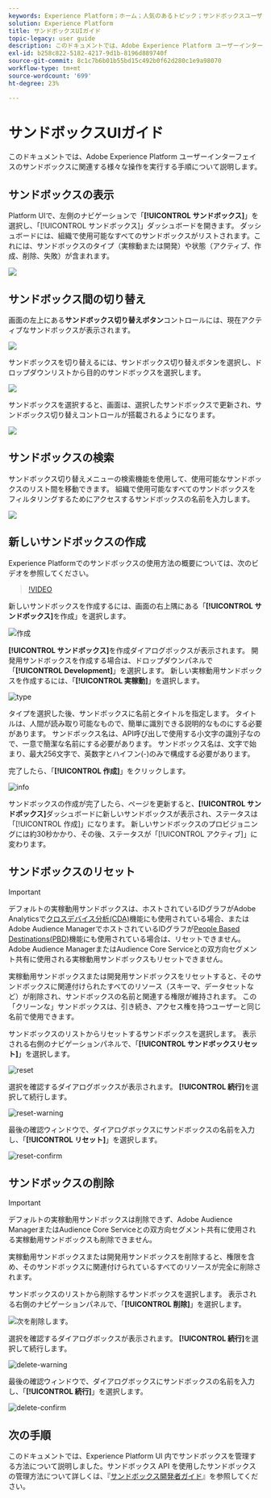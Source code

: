 ```yaml
---
keywords: Experience Platform；ホーム；人気のあるトピック；サンドボックスユーザーガイド；サンドボックスガイド
solution: Experience Platform
title: サンドボックスUIガイド
topic-legacy: user guide
description: このドキュメントでは、Adobe Experience Platform ユーザーインターフェイスのサンドボックスに関連する様々な操作を実行する手順について説明します。
exl-id: b258c822-5182-4217-9d1b-8196d889740f
source-git-commit: 8c1c7b6b01b55bd15c492b0f62d280c1e9a98070
workflow-type: tm+mt
source-wordcount: '699'
ht-degree: 23%

---
```


# サンドボックスUIガイド

このドキュメントでは、Adobe Experience Platform ユーザーインターフェイスのサンドボックスに関連する様々な操作を実行する手順について説明します。

## サンドボックスの表示

Platform UIで、左側のナビゲーションで「**[!UICONTROL サンドボックス]**」を選択し、「[!UICONTROL サンドボックス]」ダッシュボードを開きます。 ダッシュボードには、組織で使用可能なすべてのサンドボックスがリストされます。これには、サンドボックスのタイプ（実稼動または開発）や状態（アクティブ、作成、削除、失敗）が含まれます。

![](../images/ui/view-sandboxes.png)

## サンドボックス間の切り替え

画面の左上にある&#x200B;**サンドボックス切り替えボタン**&#x200B;コントロールには、現在アクティブなサンドボックスが表示されます。

![](../images/ui/sandbox-switcher.png)

サンドボックスを切り替えるには、サンドボックス切り替えボタンを選択し、ドロップダウンリストから目的のサンドボックスを選択します。

![](../images/ui/switcher-menu.png)

サンドボックスを選択すると、画面は、選択したサンドボックスで更新され、サンドボックス切り替えコントロールが搭載されるようになります。

![](../images/ui/switched.png)

## サンドボックスの検索

サンドボックス切り替えメニューの検索機能を使用して、使用可能なサンドボックスのリスト間を移動できます。 組織で使用可能なすべてのサンドボックスをフィルタリングするためにアクセスするサンドボックスの名前を入力します。

![](../images/ui/sandbox-search.png)

## 新しいサンドボックスの作成

Experience Platformでのサンドボックスの使用方法の概要については、次のビデオを参照してください。

>[!VIDEO](https://video.tv.adobe.com/v/29838/?quality=12&learn=on)

新しいサンドボックスを作成するには、画面の右上隅にある「**[!UICONTROL サンドボックス]**&#x200B;を作成」を選択します。

![作成](../images/ui/create.png)

**[!UICONTROL サンドボックス]**&#x200B;を作成ダイアログボックスが表示されます。 開発用サンドボックスを作成する場合は、ドロップダウンパネルで「**[!UICONTROL Development]**」を選択します。 新しい実稼動用サンドボックスを作成するには、「**[!UICONTROL 実稼動]**」を選択します。

![type](../images/ui/type.png)

タイプを選択した後、サンドボックスに名前とタイトルを指定します。 タイトルは、人間が読み取り可能なもので、簡単に識別できる説明的なものにする必要があります。 サンドボックス名は、API呼び出しで使用する小文字の識別子なので、一意で簡潔な名前にする必要があります。 サンドボックス名は、文字で始まり、最大256文字で、英数字とハイフン(-)のみで構成する必要があります。

完了したら、「**[!UICONTROL 作成]**」をクリックします。

![info](../images/ui/info.png)

サンドボックスの作成が完了したら、ページを更新すると、**[!UICONTROL サンドボックス]**&#x200B;ダッシュボードに新しいサンドボックスが表示され、ステータスは「[!UICONTROL 作成]」になります。 新しいサンドボックスのプロビジョニングには約30秒かかり、その後、ステータスが「[!UICONTROL アクティブ]」に変わります。

## サンドボックスのリセット

>[!IMPORTANT]
>
>デフォルトの実稼動用サンドボックスは、ホストされているIDグラフがAdobe Analyticsで[クロスデバイス分析(CDA)](https://experienceleague.adobe.com/docs/analytics/components/cda/overview.html)機能にも使用されている場合、またはAdobe Audience ManagerでホストされているIDグラフが[People Based Destinations(PBD)](https://experienceleague.adobe.com/docs/audience-manager/user-guide/features/destinations/people-based/people-based-destinations-overview.html)機能にも使用されている場合は、リセットできません。 Adobe Audience ManagerまたはAudience Core Serviceとの双方向セグメント共有に使用される実稼動用サンドボックスもリセットできません。

実稼動用サンドボックスまたは開発用サンドボックスをリセットすると、そのサンドボックスに関連付けられたすべてのリソース（スキーマ、データセットなど）が削除され、サンドボックスの名前と関連する権限が維持されます。 この「クリーンな」サンドボックスは、引き続き、アクセス権を持つユーザーと同じ名前で使用できます。

サンドボックスのリストからリセットするサンドボックスを選択します。 表示される右側のナビゲーションパネルで、「**[!UICONTROL サンドボックスリセット]**」を選択します。

![reset](../images/ui/reset.png)

選択を確認するダイアログボックスが表示されます。 **[!UICONTROL 続行]**&#x200B;を選択して続行します。

![reset-warning](../images/ui/reset-warning.png)

最後の確認ウィンドウで、ダイアログボックスにサンドボックスの名前を入力し、「**[!UICONTROL リセット]**」を選択します。

![reset-confirm](../images/ui/reset-confirm.png)

## サンドボックスの削除

>[!IMPORTANT]
>
>デフォルトの実稼動用サンドボックスは削除できず、Adobe Audience ManagerまたはAudience Core Serviceとの双方向セグメント共有に使用される実稼動用サンドボックスも削除できません。

実稼動用サンドボックスまたは開発用サンドボックスを削除すると、権限を含め、そのサンドボックスに関連付けられているすべてのリソースが完全に削除されます。

サンドボックスのリストから削除するサンドボックスを選択します。 表示される右側のナビゲーションパネルで、「**[!UICONTROL 削除]**」を選択します。

![次を削除します。](../images/ui/delete.png)

選択を確認するダイアログボックスが表示されます。 **[!UICONTROL 続行]**&#x200B;を選択して続行します。

![delete-warning](../images/ui/delete-warning.png)

最後の確認ウィンドウで、ダイアログボックスにサンドボックスの名前を入力し、「**[!UICONTROL 続行]**」を選択します。

![delete-confirm](../images/ui/delete-confirm.png)

## 次の手順

このドキュメントでは、Experience Platform UI 内でサンドボックスを管理する方法について説明しました。サンドボックス API を使用したサンドボックスの管理方法について詳しくは、『[サンドボックス開発者ガイド](../api/getting-started.md)』を参照してください。
